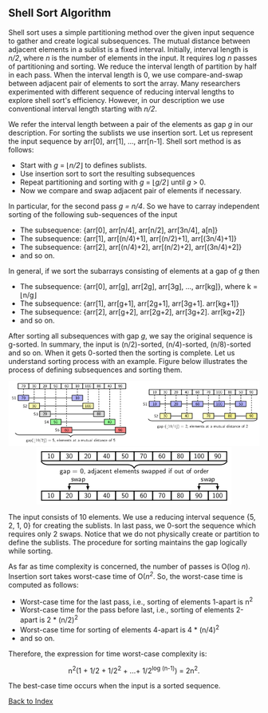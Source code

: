 ## Shell Sort Algorithm

Shell sort uses a simple partitioning method over the given input sequence to gather and create 
logical subsequences. The mutual distance between adjacent elements in a sublist is a fixed
interval. Initially, interval length is <i>n/2</i>, where <i>n</i> is the number of elements in
the input. It requires log <i>n</i> passes of partitioning and sorting. We reduce the interval
length of partition by half in each pass. When the interval length is 0, we use compare-and-swap
between adjacent pair of elements to sort the array. Many researchers experimented with different
sequence of reducing interval lengths to explore shell sort's efficiency. However, in our 
description we use conventional interval length starting with <i>n/2</i>. 

We refer the interval length between a pair of the elements as gap <i>g</i> in our description.
For sorting the sublists we use insertion sort. Let  us represent the input sequence by
arr[0], arr[1], ..., arr[n-1]. Shell sort method is as follows:

- Start with <i>g</i> = &lfloor;<i>n/2</i>&rfloor;</i> to defines sublists.
- Use insertion sort to sort the resulting subsequences
- Repeat partitioning and sorting with <i>g</i> = &lfloor;<i>g/2</i>&rfloor; until <i>g</i> &gt; 0.
- Now we compare and swap adjacent pair of elements if necessary.  

In particular, for the second pass <i>g = n/4</i>. So we have to carray independent sorting 
of the following sub-sequences of the input 

- The subsequence: {arr[0], arr[n/4], arr[n/2], arr[3n/4], a[n]}
- The subsequence: {arr[1], arr[(n/4)+1], arr[(n/2)+1], arr[(3n/4)+1]}
- The subsequence: {arr[2], arr[(n/4)+2], arr[(n/2)+2], arr[(3n/4)+2]}
- and so on.

In general, if we sort the subarrays consisting of elements at a gap of <i>g</i> then 

- The subsequence: {arr[0], arr[g], arr[2g], arr[3g], ..., arr[kg]}, where k = &lfloor;n/g&rfloor;
- The subsequence: {arr[1], arr[g+1], arr[2g+1], arr[3g+1]. arr[kg+1]}
- The subsequence: {arr[2], arr[g+2], arr[2g+2], arr[3g+2]. arr[kg+2]}
- and so on.

After sorting all subsequences with gap <i>g</i>, we say the original sequence is g-sorted.
In summary, the input is (n/2)-sorted, (n/4)-sorted, (n/8)-sorted and so on. When it gets
0-sorted then the sorting is complete. Let us understand sorting process with an example.
Figure below illustrates the process of defining subsequences and sorting them.
<p style="text-align:center">
  <img src="../images/shellSortExample.png">
  
  <img src="../images/shellSortExample1.png">
</p>
The input consists of 10 elements. We use a reducing interval sequence {5, 2, 1, 0} for 
creating the sublists. In last pass, we 0-sort the sequence which requires only 2 swaps.
Notice that we do not physically create or partition to define the sublists. The 
procedure for sorting maintains the gap logically while sorting. 

As far as time complexity is concerned, the number of passes is O(log <i>n</i>). Insertion
sort takes worst-case time of O(<i>n<sup>2</sup></i>. So, the worst-case time is computed
as follows:

- Worst-case time for the last pass, i.e., sorting of elements 1-apart is n<sup>2</sup>
- Worst-case time for the pass before last, i.e., sorting of elements 2-apart is 2 * (n/2)<sup>2</sup>
- Worst-case time for sorting of elements 4-apart is 4 * (n/4)<sup>2</sup>
- and so on.

Therefore, the expression for time worst-case complexity is: 
<p style="text-align:center">
  n<sup>2</sup>(1 + 1/2 + 1/2<sup>2</sup> + ...+ 1/2<sup>log (n-1)</sup>) = 2n<sup>2</sup>.
</p>

The best-case time occurs when the input is a sorted sequence.

[Back to Index](../index.md)
